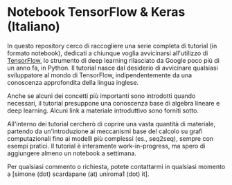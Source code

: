 # Notebook TensorFlow & Keras (Italiano)

In questo repository cerco di raccogliere una serie completa di tutorial (in formato notebook), dedicati a chiunque voglia avvicinarsi all'utilizzo di [TensorFlow](https://www.tensorflow.org/), lo strumento di deep learning rilasciato da Google poco più di un anno fa, in Python. Il tutorial nasce dal desiderio di avvicinare qualsiasi sviluppatore al mondo di TensorFlow, indipendentemente da una conoscenza approfondita della lingua inglese.

Anche se alcuni dei concetti più importanti sono introdotti quando necessari, il tutorial presuppone una conoscenza base di algebra lineare e deep learning. Alcuni link a materiale introduttivo sono forniti sotto.

All'interno dei tutorial cercherò di coprire una vasta quantità di materiale, partendo da un'introduzione ai meccanismi base del calcolo su grafi computazionali fino ai modelli più complessi (es., seq2seq), sempre con esempi pratici. Il tutorial è interamente work-in-progress, ma spero di aggiungere almeno un notebook a settimana.

Per qualsiasi commento o richiesta, potete contattarmi in qualsiasi momento a [simone (dot) scardapane (at) uniroma1 (dot) it].
